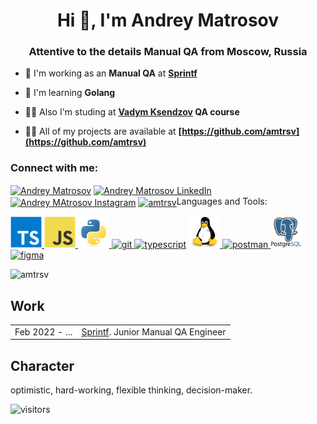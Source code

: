 <h1 align="center">Hi 👋, I'm Andrey Matrosov </h1>
<h3 align="center">Attentive to the details Manual QA from Moscow, Russia</h3>

- 🐝 I'm working as an **Manual QA** at **[Sprintf](https://sprintf.ru)**

- 🌱 I'm learning **Golang**

- 👨‍🏫 Also I'm studing at **[Vadym Ksendzov](https://ksendzov.com/) QA course**

- 👨‍💻 All of my projects are available at **[https://github.com/amtrsv](https://github.com/amtrsv)**

<p align="left">
<h3 align="left">Connect with me:</h3>
<a href="mailto:amtrsv@yandex.ru" target="_blank"><img align="center" alt="Andrey Matrosov" height="65" 
src="https://img.icons8.com/plasticine/100/000000/gmail.png" width="65"/></a>
<a href="https://www.linkedin.com/in/amtrsv/" target="blank"><img align="center" alt="Andrey Matrosov LinkedIn" height="65" 
src="https://img.icons8.com/plasticine/100/000000/linkedin.png" width="65"/></a>
<a href="https://www.instagram.com/amtrsv/" target="blank"><img align="center" alt="Andrey MAtrosov Instagram" height="65" 
src="https://img.icons8.com/plasticine/100/000000/instagram-new--v1.png" width="65"/></a>
<a href="https://telegram.com/amtrsv/" target="blank"><img align="center" alt="amtrsv" height="65"
src="https://img.icons8.com/fluency/48/000000/telegram-app.png" width="65"/></a><a target="_blank"

### Languages and Tools: ###

<a href="https://www.typescriptlang.org/" target="_blank" rel="noreferrer"> <img src="https://raw.githubusercontent.com/devicons/devicon/master/icons/typescript/typescript-original.svg" alt="typescript" width="50" height="50"/> </a>
<a href="https://developer.mozilla.org/en-US/docs/Web/JavaScript" target="_blank" rel="noreferrer"> <img src="https://raw.githubusercontent.com/devicons/devicon/master/icons/javascript/javascript-original.svg" alt="javascript" width="50" height="50"/> </a>
<a href="https://www.python.org" target="_blank" rel="noreferrer"> <img src="https://raw.githubusercontent.com/devicons/devicon/master/icons/python/python-original.svg" alt="python" width="50" height="50"/> </a>
<a href="https://git-scm.com/" target="_blank" rel="noreferrer"> <img src="https://www.vectorlogo.zone/logos/git-scm/git-scm-icon.svg" alt="git" width="50" height="50"/> </a>
<a href="https://www.sourcetreeapp.com/" target="_blank" rel="noreferrer"> <img src="https://img.icons8.com/external-tal-revivo-color-tal-revivo/96/000000/external-sourcetree-is-a-nice-alternative-to-the-git-command-line-logo-color-tal-revivo.png" alt="typescript" width="50" height="50"/></a>
<a href="https://www.linux.org/" target="_blank" rel="noreferrer"> <img src="https://raw.githubusercontent.com/devicons/devicon/master/icons/linux/linux-original.svg" alt="linux" width="50" height="50"/> </a>
<a href="https://postman.com" target="_blank" rel="noreferrer"> <img src="https://www.vectorlogo.zone/logos/getpostman/getpostman-icon.svg" alt="postman" width="50" height="50"/> </a>
<a href="https://www.postgresql.org" target="_blank" rel="noreferrer"> <img src="https://raw.githubusercontent.com/devicons/devicon/master/icons/postgresql/postgresql-original-wordmark.svg" alt="postgresql" width="50" height="50"/> </a>
<a href="https://www.figma.com/" target="_blank" rel="noreferrer"> <img src="https://www.vectorlogo.zone/logos/figma/figma-icon.svg" alt="figma" width="50" height="50"/> </a> </p>


![amtrsv](https://github-readme-stats.vercel.app/api/top-langs/?username=amtrsv&layout=compact&theme=onedark)


## Work

<table>
      <tr>
        <td>Feb 2022 - ...</td>
        <td><a href="https://www.sprintf.ru">Sprintf</a>.
          Junior Manual QA Engineer
        </td>
      </tr>  
</table>


## Character

optimistic, hard-working, flexible thinking, decision-maker.

![visitors](https://visitor-badge.glitch.me/badge?page_id=amtrsv.visitor-badge&left_color=blue&right_color=red)

